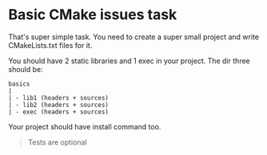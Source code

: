 # Basic CMake issues task

That's super simple task.
You need to create a super small project and write CMakeLists.txt files for it.

You should have 2 static libraries and 1 exec in your project.
The dir three should be:

```
basics
|
| - lib1 (headers + sources)
| - lib2 (headers + sources)
| - exec (headers + sources)
```

Your project should have install command too.

> Tests are optional
